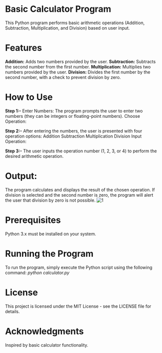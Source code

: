 # Basic Calculator Program
This Python program performs basic arithmetic operations (Addition, Subtraction, Multiplication, and Division) based on user input.
# Features
**Addition:** Adds two numbers provided by the user.
**Subtraction:** Subtracts the second number from the first number.
**Multiplication:** Multiplies two numbers provided by the user.
**Division:** Divides the first number by the second number, with a check to prevent division by zero.
# How to Use
**Step 1:-** Enter Numbers:
The program prompts the user to enter two numbers (they can be integers or floating-point numbers).
Choose Operation:

**Step 2:-** After entering the numbers, the user is presented with four operation options:
Addition
Subtraction
Multiplication
Division
Input Operation:

**Step 3:-** The user inputs the operation number (1, 2, 3, or 4) to perform the desired arithmetic operation.

# Output:
The program calculates and displays the result of the chosen operation.
If division is selected and the second number is zero, the program will alert the user that division by zero is not possible.
![1](https://github.com/user-attachments/assets/03cba12f-0690-48cb-a46e-0dda06a56cde)

# Prerequisites
Python 3.x must be installed on your system.
# Running the Program
To run the program, simply execute the Python script using the following command:
_python calculator.py_
# License
This project is licensed under the MIT License - see the LICENSE file for details.

# Acknowledgments
Inspired by basic calculator functionality.
